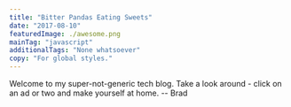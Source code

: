 ```yaml
---
title: "Bitter Pandas Eating Sweets"
date: "2017-08-10"
featuredImage: ./awesome.png
mainTag: "javascript"
additionalTags: "None whatsoever"
copy: "For global styles."
---
```

Welcome to my super-not-generic tech blog. Take a look around - click on an ad or two and make yourself at home. -- Brad

